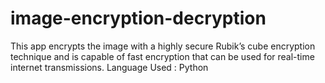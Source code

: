 # image-encryption-decryption
This app encrypts the image with a highly secure Rubik’s cube encryption technique and is capable of fast encryption that can be used for real-time internet transmissions. Language Used : Python
